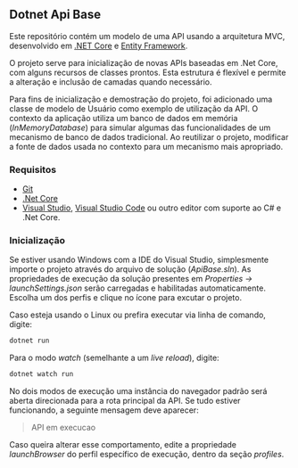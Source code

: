 ## Dotnet Api Base

Este repositório contém um modelo de uma API usando a arquitetura MVC, desenvolvido em [.NET Core](https://dotnet.microsoft.com/) e [Entity Framework](https://docs.microsoft.com/pt-br/ef/).

O projeto serve para inicialização de novas APIs baseadas em .Net Core, com alguns recursos de classes prontos. Esta estrutura é flexível e permite a alteração e inclusão de camadas quando necessário. 

Para fins de inicialização e demostração do projeto, foi adicionado uma classe de modelo de Usuário como exemplo de utilização da API. O contexto da aplicação utiliza um banco de dados em memória (*InMemoryDatabase*) para simular algumas das funcionalidades de um mecanismo de banco de dados tradicional. Ao reutilizar o projeto, modificar a fonte de dados usada no contexto para um mecanismo mais apropriado.

### Requisitos

- [Git](https://git-scm.com/) 
- [.Net Core](https://dotnet.microsoft.com/)
- [Visual Studio](https://visualstudio.microsoft.com/pt-br/vs/), [Visual Studio Code](https://code.visualstudio.com/) ou outro editor com suporte ao C# e .Net Core. 

### Inicialização

Se estiver usando Windows com a IDE do Visual Studio, simplesmente importe o projeto através do arquivo de solução (*ApiBase.sln*). As propriedades de execução da solução presentes em *Properties -> launchSettings.json* serão carregadas e habilitadas automaticamente. Escolha um dos perfis e clique no ícone para excutar o projeto. 

Caso esteja usando o Linux ou prefira executar via linha de comando, digite: 

```bash
dotnet run
```

Para o modo *watch* (semelhante a um *live reload*), digite: 

```bash
dotnet watch run
```
No dois modos de execução uma instância do navegador padrão será aberta direcionada para a rota principal da API. Se tudo estiver funcionando, a seguinte mensagem deve aparecer: 

> API em execucao

Caso queira alterar esse comportamento, edite a propriedade *launchBrowser* do perfil específico de execução, dentro da seção *profiles*.  
